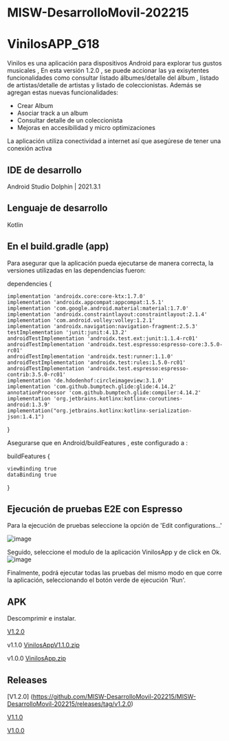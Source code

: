 # MISW-DesarrolloMovil-202215

# VinilosAPP_G18
Vinilos es una aplicación para dispositivos Android para explorar tus gustos musicales , En esta versión 1.2.0 , se puede accionar las ya exisytentes funcionalidades como consultar listado álbumes/detalle del álbum , listado de artistas/detalle de artistas y listado de coleccionistas. Además se agregan estas nuevas funcionalidades:
- Crear Album
- Asociar track a un album
- Consultar detalle de un coleccionista
- Mejoras en accesibilidad y micro optimizaciones

La aplicación utiliza conectividad a internet así que asegúrese de tener una conexión  activa

## IDE de desarrollo
Android Studio Dolphin | 2021.3.1

## Lenguaje de desarrollo
Kotlin

## En el build.gradle (app)
Para asegurar que la aplicación pueda ejecutarse de manera correcta, la versiones utilizadas en las dependencias fueron:

dependencies {

    implementation 'androidx.core:core-ktx:1.7.0'
    implementation 'androidx.appcompat:appcompat:1.5.1'
    implementation 'com.google.android.material:material:1.7.0'
    implementation 'androidx.constraintlayout:constraintlayout:2.1.4'
    implementation 'com.android.volley:volley:1.2.1'
    implementation 'androidx.navigation:navigation-fragment:2.5.3'
    testImplementation 'junit:junit:4.13.2'
    androidTestImplementation 'androidx.test.ext:junit:1.1.4-rc01'
    androidTestImplementation 'androidx.test.espresso:espresso-core:3.5.0-rc01'
    androidTestImplementation 'androidx.test:runner:1.1.0'
    androidTestImplementation 'androidx.test:rules:1.5.0-rc01'
    androidTestImplementation 'androidx.test.espresso:espresso-contrib:3.5.0-rc01'
    implementation 'de.hdodenhof:circleimageview:3.1.0'
    implementation 'com.github.bumptech.glide:glide:4.14.2'
    annotationProcessor 'com.github.bumptech.glide:compiler:4.14.2'
    implementation 'org.jetbrains.kotlinx:kotlinx-coroutines-android:1.3.9'
    implementation("org.jetbrains.kotlinx:kotlinx-serialization-json:1.4.1")

}

Asegurarse que en Android/buildFeatures , este configurado a :

buildFeatures {

    viewBinding true
    dataBinding true
}

## Ejecución de pruebas E2E con Espresso 
Para la ejecución de pruebas seleccione la opción de 'Edit configurations...'

![image](https://user-images.githubusercontent.com/66291589/200235320-9635b0bd-9743-472d-b323-5881465575ac.png)

Seguido, seleccione el modulo de la aplicación VinilosApp y de click en Ok.
![image](https://user-images.githubusercontent.com/66291589/200235475-8ac1b0ab-8e4a-4864-9638-db34a2640051.png)

Finalmente, podrá ejecutar todas las pruebas del mismo modo en que corre la aplicación, seleccionando el botón verde de ejecución 'Run'.


## APK
Descomprimir e instalar.

[V1.2.0](https://github.com/MISW-DesarrolloMovil-202215/MISW-DesarrolloMovil-202215/files/10150531/VinilosAppV1.2.0.zip)

v1.1.0
[VinilosAppV1.1.0.zip](https://github.com/MISW-DesarrolloMovil-202215/MISW-DesarrolloMovil-202215/files/10053191/VinilosAppV1.1.0.zip)

v1.0.0
[VinilosApp.zip](https://github.com/MISW-DesarrolloMovil-202215/MISW-DesarrolloMovil-202215/files/9948271/VinilosApp.zip)

## Releases

[V1.2.0] (https://github.com/MISW-DesarrolloMovil-202215/MISW-DesarrolloMovil-202215/releases/tag/v1.2.0)

[V1.1.0](https://github.com/MISW-DesarrolloMovil-202215/MISW-DesarrolloMovil-202215/releases/tag/v1.1.0)

[V1.0.0](https://github.com/MISW-DesarrolloMovil-202215/MISW-DesarrolloMovil-202215/releases/tag/v1.0.0)

